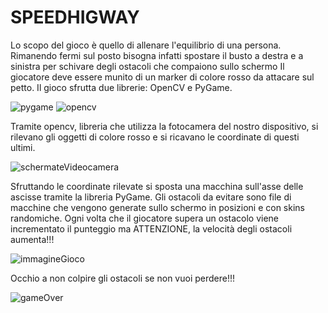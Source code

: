 # SPEEDHIGWAY
Lo scopo del gioco è quello di allenare l'equilibrio di una persona.
Rimanendo fermi sul posto bisogna infatti spostare il busto a destra e a sinistra per schivare degli ostacoli che compaiono sullo schermo
Il giocatore deve essere munito di un marker di colore rosso da attacare sul petto.
Il gioco sfrutta due librerie: OpenCV e PyGame.

![pygame](https://user-images.githubusercontent.com/61046970/110098840-ec710000-7da0-11eb-83b8-0da86a2f2e64.png)
![opencv](https://user-images.githubusercontent.com/61046970/110098845-eda22d00-7da0-11eb-9bb6-d17dafc2c0d3.png)

Tramite opencv, libreria che utilizza la fotocamera del nostro dispositivo, si rilevano gli oggetti di colore rosso e si ricavano le coordinate di questi ultimi.

![schermateVideocamera](https://user-images.githubusercontent.com/61046970/110099029-23dfac80-7da1-11eb-9668-405f0178cd51.png)

Sfruttando le coordinate rilevate si sposta una macchina sull'asse delle ascisse tramite la libreria PyGame.
Gli ostacoli da evitare sono file di macchine che vengono generate sullo schermo in posizioni e con skins randomiche.
Ogni volta che il giocatore supera un ostacolo viene incrementato il punteggio ma ATTENZIONE, la velocità degli ostacoli aumenta!!!

![immagineGioco](https://user-images.githubusercontent.com/61046970/110099060-2a6e2400-7da1-11eb-927f-f34591b395e6.png)

Occhio a non colpire gli ostacoli se non vuoi perdere!!!

![gameOver](https://user-images.githubusercontent.com/61046970/110099083-335ef580-7da1-11eb-90b5-28fecd024ed3.png)

